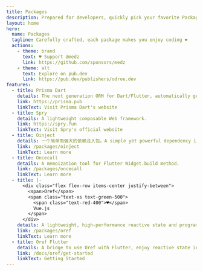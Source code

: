 ```yaml
---
title: Packages
description: Prepared for developers, quickly pick your favorite Package.
layout: home
hero:
  name: Packages
  tagline: Carefully crafted, each package makes you enjoy coding ❤️
  actions:
    - theme: brand
      text: ♥ Support @medz
      link: https://github.com/sponsors/medz
    - theme: alt
      text: Explore on pub.dev
      link: https://pub.dev/publishers/odroe.dev
features:
  - title: Prisma Dart
    details: The next generation ORM for Dart/Flutter, automatically generates type-safe database clients for you.
    link: https://prisma.pub
    linkText: Visit Prisma Dart's website
  - title: Spry
    details: A lightweight composable Web framework.
    link: https://spry.fun
    linkText: Visit Spry's official website
  - title: Oinject
    details: 一个简单而强大的依赖注入包。A simple yet powerful dependency injection package. Transparent data, simple state management, smooth replacement for Provider and InheritedWidget.
    link: /packages/oinject
    linkText: Learn more
  - title: Oncecall
    details: A memoization tool for Flutter Widget.build method.
    link: /packages/oncecall
    linkText: Learn more
  - title: |-
      <div class="flex flex-row items-center justify-between">
        <span>Oref</span>
        <span class="text-xs text-green-500">
          <span class="text-red-400">♥</span>
          Vue.js
        </span>
      </div>
    details: A lightweight, high-performance reactive state and programming library that provides a concise and powerful method to manage application state and side effects.
    link: /packages/oref
    linkText: Learn more
  - title: Oref Flutter
    details: A bridge to use Oref with Flutter, enjoy reactive state in Flutter.
    link: /docs/oref/get-started
    linkText: Getting Started
---
```

